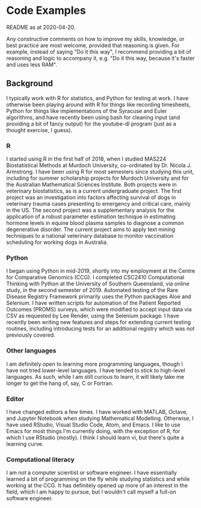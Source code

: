 # Code Examples

README as at 2020-04-20.

Any constructive comments on how to improve my skills, knowledge, or best
practice are most welcome, provided that reasoning is given. For example,
instead of saying "Do it this way", I recommend providing a bit of reasoning and
logic to accompany it, e.g. "Do it this way, because it's faster and uses less
RAM".

## Background

I typically work with R for statistics, and Python for testing at work. I have
otherwise been playing around with R for things like recording timesheets,
Python for things like implementations of the Syracuse and Euler algorithms, and
have recently been using bash for cleaning input (and providing a bit of fancy
output) for the youtube-dl program (just as a thought exercise, I guess).

### R

I started using R in the first half of 2018, when I studied MAS224
Biostatistical Methods at Murdoch University, co-ordinated by Dr. Nicola J.
Armstrong. I have been using R for most semesters since studying this unit,
including for summer scholarship projects for Murdoch University and for the
Australian Mathematical Sciences Institute. Both projects were in veterinary
biostatistics, as is a current undergraduate project. The first project was an
investigation into factors affecting survival of dogs in veterinary trauma cases
presenting to emergency and critical care, mainly in the US. The second project
was a supplementary analysis for the application of a robust parameter
estimation technique in estimating hormone levels in equine blood plasma samples
to diagnose a common degenerative disorder. The current project aims to apply
text mining techniques to a national veterinary database to monitor vaccination
scheduling for working dogs in Australia.

### Python

I began using Python in mid-2019, shortly into my employment at the Centre for
Comparative Genomics (CCG). I completed CSC2410 Computational Thinking with
Python at the University of Southern Queensland, via online study, in the second
semester of 2019. Automated testing of the Rare Disease Registry Framework
primarily uses the Python packages Aloe and Selenium. I have written scripts for
automation of the Patient Reported Outcomes (PROMS) surveys, which were modified
to accept input data via CSV as requested by Lee Render, using the Selenium
package. I have recently been writing new features and steps for extending
current testing routines, including introducing tests for an additional registry
which was not previously covered.

### Other languages

I am definitely open to learning more programming languages, though I have not
tried lower-level languages. I have tended to stick to high-level languages. As
such, while I am still curious to learn, it will likely take me longer to get
the hang of, say, C or Fortran.

### Editor

I have changed editors a few times. I have worked with MATLAB, Octave, and
Jupyter Notebook when studying Mathematical Modelling. Otherwise, I have used
RStudio, Visual Studio Code, Atom, and Emacs. I like to use Emacs for most
things I'm currently doing, with the exception of R, for which I use RStudio
(mostly). I think I should learn vi, but there's quite a learning curve.

### Computational literacy

I am not a computer scientist or software engineer. I have essentially learned a
bit of programming on the fly while studying statistics and while working at the
CCG. It has definitely opened up more of an interest in the field, which I am
happy to pursue, but I wouldn't call myself a full-on software engineer.
